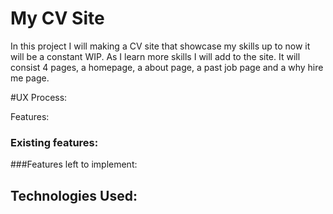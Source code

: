 # My CV Site

In this project I will making a CV site that showcase my skills up to now it will be a constant WIP. As I learn more skills I will add to the site.
It will consist 4 pages, a homepage, a about page, a past job page and a why hire me page.


#UX Process:





Features:
### Existing features:




###Features left to implement:






## Technologies Used:
